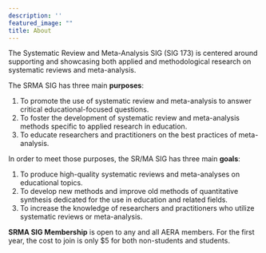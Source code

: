 ```yaml
---
description: ''
featured_image: ""
title: About
---
```


The Systematic Review and Meta-Analysis SIG (SIG 173) is centered around supporting and showcasing both applied and methodological research on systematic reviews and meta-analysis.

The SRMA SIG has three main **purposes**:

1.  To promote the use of systematic review and meta-analysis to answer critical educational-focused questions.
2.  To foster the development of systematic review and meta-analysis methods specific to applied research in education.
3.  To educate researchers and practitioners on the best practices of meta-analysis.

In order to meet those purposes, the SR/MA SIG has three main **goals**:

1.  To produce high-quality systematic reviews and meta-analyses on educational topics.
2.  To develop new methods and improve old methods of quantitative synthesis dedicated for the use in education and related fields.
3.  To increase the knowledge of researchers and practitioners who utilize systematic reviews or meta-analysis.

**SRMA SIG Membership** is open to any and all AERA members. For the first year, the cost to join is only \$5 for both non-students and students. 

## 
